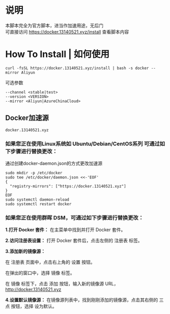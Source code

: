 # 说明
本脚本完全为官方脚本，进当作加速用途，无后门</br>
可直接访问 https://docker.13140521.xyz/install 查看脚本内容
# How To Install | 如何使用
`curl -fsSL https://docker.13140521.xyz/install | bash -s docker --mirror Aliyun`

可选参数
```
--channel <stable|test>
--version <VERSION>
--mirror <Aliyun|AzureChinaCloud>
```


## Docker加速源 
`docker.13140521.xyz`
### 如果您正在使用Linux系统如 Ubuntu/Debian/CentOS系列 可通过如下步骤进行替换更改：
通过创建docker-daemon.json的方式更改加速源

```
sudo mkdir -p /etc/docker
sudo tee /etc/docker/daemon.json <<-'EOF'
{
  "registry-mirrors": ["https://docker.13140521.xyz"]
}
EOF
sudo systemctl daemon-reload
sudo systemctl restart docker
```



### 如果您正在使用群晖 DSM，可通过如下步骤进行替换更改：

**1.打开 Docker 套件：**
在主菜单中找到并打开 Docker 套件。

**2.访问注册表设置：**
打开 Docker 套件后，点击左侧的 注册表 标签。

**3.添加新的镜像源：**

在 注册表 页面中，点击右上角的 设置 按钮。

在弹出的窗口中，选择 镜像 标签。

在 镜像 标签下，点击 添加 按钮，输入新的镜像源 URL， http://docker.13140521.xyz

**4.设置默认镜像源：**
在镜像源列表中，找到刚刚添加的镜像源，点击其右侧的 三点 按钮，选择 设为默认。
